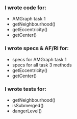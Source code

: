 ### I wrote code for:
* AMGraph task 1
* getNeighbourhood()
* getEccentricity()
* getCenter()
### I wrote specs & AF/RI for:
* specs for AMGraph task 1
* specs for all task 3 methods
* getEccentricity()
* getCenter()
### I wrote tests for:
* getNeighbourhood()
* isSubmerged()
* dangerLevel()